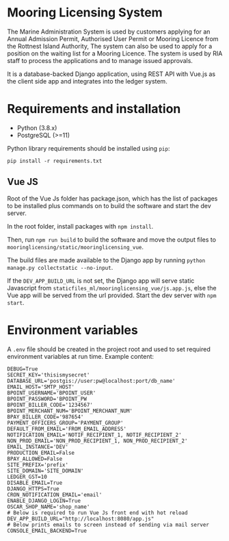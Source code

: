 # Mooring Licensing System
The Marine Administration System is used by customers applying for an Annual Admission Permit, Authorised User Permit or Mooring Licence from the Rottnest Island Authority, The system can also be used to apply for a position on the waiting list for a Mooring Licence. The system is used by RIA staff to process the applications and to manage issued approvals.

It is a database-backed Django application, using REST API with Vue.js as the client side app and integrates into the ledger system.

# Requirements and installation

- Python (3.8.x)
- PostgreSQL (>=11)

Python library requirements should be installed using `pip`:

`pip install -r requirements.txt`

## Vue JS
Root of the Vue Js folder has package.json, which has the list of packages to be installed plus commands on to build the software and start the dev server.

In the root folder, install packages with `npm install`.

Then, run `npm run build` to build the software and move the output files to `mooringlicensing/static/mooringlicensing_vue`.

The build files are made available to the Django app by running `python manage.py collectstatic --no-input`.

If the `DEV_APP_BUILD_URL` is not set, the Django app will serve static Javascript from `staticfiles_ml/mooringlicensing_vue/js.app.js`, 
else the Vue app will be served from the url provided.  Start the dev server with `npm start`.

# Environment variables

A `.env` file should be created in the project root and used to set
required environment variables at run time. Example content:

    DEBUG=True
    SECRET_KEY='thisismysecret'
    DATABASE_URL='postgis://user:pw@localhost:port/db_name'
    EMAIL_HOST='SMTP_HOST'
    BPOINT_USERNAME='BPOINT_USER'
    BPOINT_PASSWORD='BPOINT_PW
    BPOINT_BILLER_CODE='1234567'
    BPOINT_MERCHANT_NUM='BPOINT_MERCHANT_NUM'
    BPAY_BILLER_CODE='987654'
    PAYMENT_OFFICERS_GROUP='PAYMENT_GROUP'
    DEFAULT_FROM_EMAIL='FROM_EMAIL_ADDRESS'
    NOTIFICATION_EMAIL='NOTIF_RECIPIENT_1, NOTIF_RECIPIENT_2'
    NON_PROD_EMAIL='NON_PROD_RECIPIENT_1, NON_PROD_RECIPIENT_2'
    EMAIL_INSTANCE='DEV'
    PRODUCTION_EMAIL=False
    BPAY_ALLOWED=False
    SITE_PREFIX='prefix'
    SITE_DOMAIN='SITE_DOMAIN'
    LEDGER_GST=10
    DISABLE_EMAIL=True
    DJANGO_HTTPS=True
    CRON_NOTIFICATION_EMAIL='email'
    ENABLE_DJANGO_LOGIN=True
    OSCAR_SHOP_NAME='shop_name'
    # Below is required to run Vue Js front end with hot reload
    DEV_APP_BUILD_URL="http://localhost:8080/app.js"
    # Below prints emails to screen instead of sending via mail server
    CONSOLE_EMAIL_BACKEND=True

